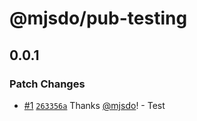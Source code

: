 # @mjsdo/pub-testing

## 0.0.1

### Patch Changes

- [#1](https://github.com/mjsdo/react-utils/pull/1) [`263356a`](https://github.com/mjsdo/react-utils/commit/263356ae81648465af495b95af28af86d9a41fa6) Thanks [@mjsdo](https://github.com/mjsdo)! - Test
